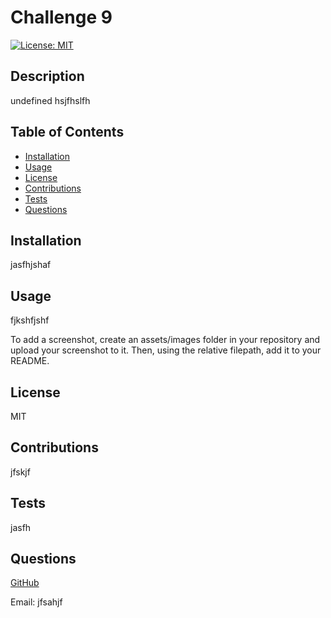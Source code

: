 
  # Challenge 9
  [![License: MIT](https://img.shields.io/badge/License-MIT-yellow.svg)](https://opensource.org/licenses/MIT)

  ## Description
  undefined
  hsjfhslfh

  ## Table of Contents
  - [Installation](#installation)
  - [Usage](#usage)
  - [License](#license)
  - [Contributions](#contributions)
  - [Tests](#tests)
  - [Questions](#questions)

  ## Installation
  jasfhjshaf

  ## Usage
  fjkshfjshf

  To add a screenshot, create an assets/images folder in your repository and 
  upload your screenshot to it. Then, using the relative filepath, add it to 
  your README.

  ## License
  MIT

  ## Contributions
  jfskjf

  ## Tests
  jasfh

  ## Questions
  [GitHub](https://github.com/jhshfjh/)

  Email: jfsahjf
